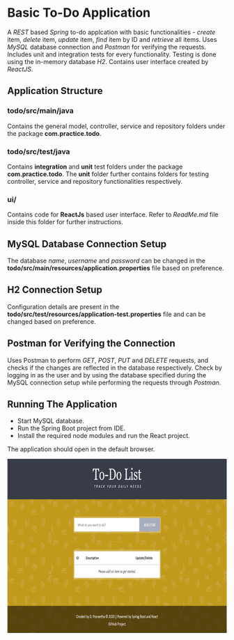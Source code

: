 # Basic To-Do Application
A *REST* based *Spring* to-do applcation with basic functionalities - *create* item, *delete* item, *update* item, *find* item by ID and *retrieve* all items. Uses *MySQL* database connection and *Postman* for verifying the requests. 
Includes unit and integration tests for every functionality. Testing is done using the in-memory database *H2*.
Contains user interface created by *ReactJS*.

## Application Structure
### todo/src/main/java
Contains the general model, controller, service and repository folders under the package **com.practice.todo**.

### todo/src/test/java
Contains **integration** and **unit** test folders under the package **com.practice.todo**. The **unit** folder further contains folders for testing controller, service and repository functionalities respectively.

### ui/
Contains code for **ReactJs** based user interface. Refer to *ReadMe.md* file inside this folder for further instructions.

## MySQL Database Connection Setup
The database *name*, *username* and *password* can be changed in the **todo/src/main/resources/application.properties** file based on  preference. 
 
## H2 Connection Setup
Configuration details are present in the **todo/src/test/resources/application-test.properties** file and can be changed based on preference.

## Postman for Verifying the Connection
Uses Postman to perform *GET*, *POST*, *PUT* and *DELETE* requests, and checks if the changes are reflected in the database respectively. Check by logging in as the user and by using the database specified during the MySQL connection setup while performing the requests through *Postman*.

## Running The Application 
- Start MySQL database.
- Run the Spring Boot project from IDE.
- Install the required node modules and run the React project.

The application should open in the default browser.
<p align="center">
 <img src="/Images/UI.gif" alt="My cool logo" height=400/>
</p>
